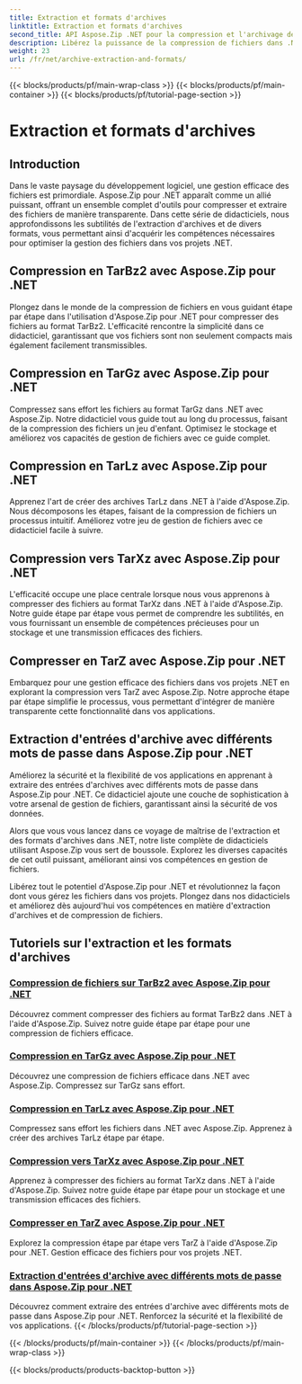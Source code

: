 ```yaml
---
title: Extraction et formats d'archives
linktitle: Extraction et formats d'archives
second_title: API Aspose.Zip .NET pour la compression et l'archivage de fichiers
description: Libérez la puissance de la compression de fichiers dans .NET avec Aspose.Zip. Apprenez à compresser des fichiers dans différents formats comme TarBz2, TarGz et TarZ pour un stockage efficace.
weight: 23
url: /fr/net/archive-extraction-and-formats/
---
```


{{< blocks/products/pf/main-wrap-class >}}
{{< blocks/products/pf/main-container >}}
{{< blocks/products/pf/tutorial-page-section >}}

# Extraction et formats d'archives


## Introduction

Dans le vaste paysage du développement logiciel, une gestion efficace des fichiers est primordiale. Aspose.Zip pour .NET apparaît comme un allié puissant, offrant un ensemble complet d'outils pour compresser et extraire des fichiers de manière transparente. Dans cette série de didacticiels, nous approfondissons les subtilités de l'extraction d'archives et de divers formats, vous permettant ainsi d'acquérir les compétences nécessaires pour optimiser la gestion des fichiers dans vos projets .NET.

## Compression en TarBz2 avec Aspose.Zip pour .NET

Plongez dans le monde de la compression de fichiers en vous guidant étape par étape dans l'utilisation d'Aspose.Zip pour .NET pour compresser des fichiers au format TarBz2. L'efficacité rencontre la simplicité dans ce didacticiel, garantissant que vos fichiers sont non seulement compacts mais également facilement transmissibles.

## Compression en TarGz avec Aspose.Zip pour .NET

Compressez sans effort les fichiers au format TarGz dans .NET avec Aspose.Zip. Notre didacticiel vous guide tout au long du processus, faisant de la compression des fichiers un jeu d'enfant. Optimisez le stockage et améliorez vos capacités de gestion de fichiers avec ce guide complet.

## Compression en TarLz avec Aspose.Zip pour .NET

Apprenez l'art de créer des archives TarLz dans .NET à l'aide d'Aspose.Zip. Nous décomposons les étapes, faisant de la compression de fichiers un processus intuitif. Améliorez votre jeu de gestion de fichiers avec ce didacticiel facile à suivre.

## Compression vers TarXz avec Aspose.Zip pour .NET

L'efficacité occupe une place centrale lorsque nous vous apprenons à compresser des fichiers au format TarXz dans .NET à l'aide d'Aspose.Zip. Notre guide étape par étape vous permet de comprendre les subtilités, en vous fournissant un ensemble de compétences précieuses pour un stockage et une transmission efficaces des fichiers.

## Compresser en TarZ avec Aspose.Zip pour .NET

Embarquez pour une gestion efficace des fichiers dans vos projets .NET en explorant la compression vers TarZ avec Aspose.Zip. Notre approche étape par étape simplifie le processus, vous permettant d'intégrer de manière transparente cette fonctionnalité dans vos applications.

## Extraction d'entrées d'archive avec différents mots de passe dans Aspose.Zip pour .NET

Améliorez la sécurité et la flexibilité de vos applications en apprenant à extraire des entrées d'archives avec différents mots de passe dans Aspose.Zip pour .NET. Ce didacticiel ajoute une couche de sophistication à votre arsenal de gestion de fichiers, garantissant ainsi la sécurité de vos données.

Alors que vous vous lancez dans ce voyage de maîtrise de l'extraction et des formats d'archives dans .NET, notre liste complète de didacticiels utilisant Aspose.Zip vous sert de boussole. Explorez les diverses capacités de cet outil puissant, améliorant ainsi vos compétences en gestion de fichiers.

Libérez tout le potentiel d'Aspose.Zip pour .NET et révolutionnez la façon dont vous gérez les fichiers dans vos projets. Plongez dans nos didacticiels et améliorez dès aujourd'hui vos compétences en matière d'extraction d'archives et de compression de fichiers.

## Tutoriels sur l'extraction et les formats d'archives
### [Compression de fichiers sur TarBz2 avec Aspose.Zip pour .NET](./compress-to-tar-bz2/)
Découvrez comment compresser des fichiers au format TarBz2 dans .NET à l'aide d'Aspose.Zip. Suivez notre guide étape par étape pour une compression de fichiers efficace.
### [Compression en TarGz avec Aspose.Zip pour .NET](./compress-to-tar-gz/)
Découvrez une compression de fichiers efficace dans .NET avec Aspose.Zip. Compressez sur TarGz sans effort.
### [Compression en TarLz avec Aspose.Zip pour .NET](./compress-to-tar-lz/)
Compressez sans effort les fichiers dans .NET avec Aspose.Zip. Apprenez à créer des archives TarLz étape par étape.
### [Compression vers TarXz avec Aspose.Zip pour .NET](./compress-to-tar-xz/)
Apprenez à compresser des fichiers au format TarXz dans .NET à l'aide d'Aspose.Zip. Suivez notre guide étape par étape pour un stockage et une transmission efficaces des fichiers.
### [Compresser en TarZ avec Aspose.Zip pour .NET](./compress-to-tar-z/)
Explorez la compression étape par étape vers TarZ à l'aide d'Aspose.Zip pour .NET. Gestion efficace des fichiers pour vos projets .NET.
### [Extraction d'entrées d'archive avec différents mots de passe dans Aspose.Zip pour .NET](./extract-archive-different-passwords/)
Découvrez comment extraire des entrées d'archive avec différents mots de passe dans Aspose.Zip pour .NET. Renforcez la sécurité et la flexibilité de vos applications.
{{< /blocks/products/pf/tutorial-page-section >}}

{{< /blocks/products/pf/main-container >}}
{{< /blocks/products/pf/main-wrap-class >}}

{{< blocks/products/products-backtop-button >}}
